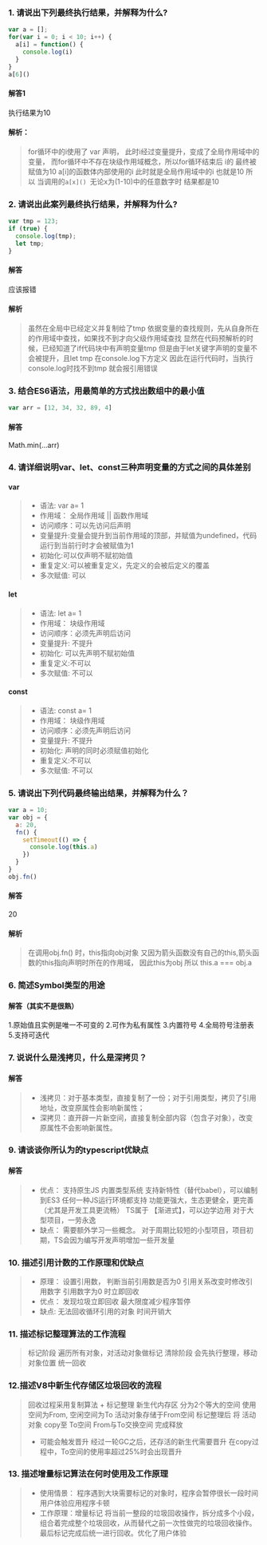 ### 1. 请说出下列最终执行结果，并解释为什么?

```javascript
var a = [];
for(var i = 0; i < 10; i++) {
  a[i] = function() {
    console.log(i)
  }
}
a[6]()
```
#### 解答1
 执行结果为10 
#### 解析：
> for循环中的i使用了 var 声明，
此时i经过变量提升，变成了全局作用域中的变量，
而for循环中不存在块级作用域概念，所以for循环结束后 i的 最终被赋值为10 
a[i]的函数体内部使用的i 此时就是全局作用域中的i 也就是10
所以 当调用的`a[x]() `无论x为(1-10)中的任意数字时 结果都是10


### 2. 请说出此案列最终执行结果，并解释为什么?

```javascript
var tmp = 123;
if (true) {
  console.log(tmp);
  let tmp;
}
```
#### 解答
应该报错
#### 解析
> 虽然在全局中已经定义并复制给了tmp
依据变量的查找规则，先从自身所在的作用域中查找，如果找不到才向父级作用域查找
显然在代码预解析的时候，已经知道了if代码块中有声明变量tmp
但是由于let关键字声明的变量不会被提升，且let tmp 在console.log下方定义
因此在运行代码时，当执行console.log时找不到tmp 就会报引用错误


### 3. 结合ES6语法，用最简单的方式找出数组中的最小值

```javascript
var arr = [12, 34, 32, 89, 4]
```
#### 解答
Math.min(...arr)

### 4. 请详细说明var、let、const三种声明变量的方式之间的具体差别
#### var
> * 语法:  var a= 1
> * 作用域： 全局作用域 || 函数作用域
> * 访问顺序：可以先访问后声明
> * 变量提升:变量会提升到当前作用域的顶部，并赋值为undefined，代码运行到当前行时才会被赋值为1
> * 初始化:可以仅声明不赋初始值
> * 重复定义:可以被重复定义，先定义的会被后定义的覆盖
> * 多次赋值: 可以

#### let
> * 语法:  let a= 1
> * 作用域： 块级作用域
> * 访问顺序：必须先声明后访问
> * 变量提升: 不提升
> * 初始化: 可以先声明不赋初始值
> * 重复定义:不可以
> * 多次赋值: 不可以

#### const
> * 语法:  const a= 1
> * 作用域： 块级作用域
> * 访问顺序：必须先声明后访问
> * 变量提升: 不提升
> * 初始化: 声明的同时必须赋值初始化
> * 重复定义:不可以
> * 多次赋值: 不可以


### 5. 请说出下列代码最终输出结果，并解释为什么？

```javascript
var a = 10;
var obj = {
  a: 20,
  fn() {
    setTimeout(() => {
      console.log(this.a)
    })
  }
}
obj.fn()
```
#### 解答
20
#### 解析
> 在调用obj.fn() 时，this指向obj对象
又因为箭头函数没有自己的this,箭头函数的this指向声明时所在的作用域，
因此this为obj 所以 this.a === obj.a


### 6. 简述Symbol类型的用途
#### 解答（其实不是很熟）
1.原始值且实例是唯一不可变的 
2.可作为私有属性 
3.内置符号 
4.全局符号注册表 
5.支持可迭代

### 7. 说说什么是浅拷贝，什么是深拷贝？
#### 解答
>* 浅拷贝：对于基本类型，直接复制了一份；对于引用类型，拷贝了引用地址，改变原属性会影响新属性；
> * 深拷贝：直开辟一片新空间，直接复制全部内容（包含子对象），改变原属性不会影响新属性。


### 9. 请谈谈你所认为的typescript优缺点
#### 解答
> * 优点：
支持原生JS
内置类型系统
支持新特性（替代babel），可以编制到ES3
任何一种JS运行环境都支持
功能更强大，生态更健全，更完善（尤其是开发工具更流畅）
TS属于 【渐进式】，可以边学边用
对于大型项目，一劳永逸
> * 缺点：
需要额外学习一些概念。
对于周期比较短的小型项目，项目初期，TS会因为编写开发声明增加一些开发量
　

### 10. 描述引用计数的工作原理和优缺点
>* 原理： 
设置引用数， 判断当前引用数是否为0
引用关系改变时修改引用数字
引用数字为0 时立即回收
>* 优点：
发现垃圾立即回收
最大限度减少程序暂停
>* 缺点:
无法回收循环引用的对象
时间开销大


### 11. 描述标记整理算法的工作流程
>标记阶段 遍历所有对象，对活动对象做标记
清除阶段 会先执行整理，移动对象位置
统一回收
　

### 12.描述V8中新生代存储区垃圾回收的流程
>回收过程采用复制算法 + 标记整理
新生代内存区 分为2个等大的空间
使用空间为From, 空闲空间为To
活动对象存储于From空间
标记整理后 将 活动对象 copy至 To空间
From与To交换空间 完成释放
>* 可能会触发晋升
>   经过一轮GC之后，还存活的新生代需要晋升
>   在copy过程中，To空间的使用率超过25%时会出现晋升
　

### 13. 描述增量标记算法在何时使用及工作原理
>* 使用情景：
  程序遇到大块需要标记的对象时，程序会暂停很长一段时间
  用户体验应用程序卡顿
>* 工作原理：增量标记 将当前一整段的垃圾回收操作，拆分成多个小段，组合着完成整个垃圾回收，从而替代之前一次性做完的垃圾回收操作。最后标记完成后统一进行回收。优化了用户体验

